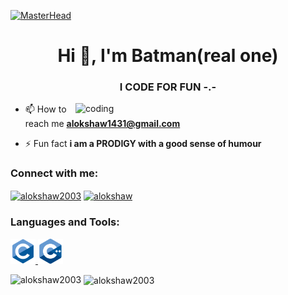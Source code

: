 [![MasterHead](https://media.tenor.com/ffN-es3aN5cAAAAM/peepokc-kcpeepo.gif)](https://alokshaw.io)
<h1 align="center">Hi 👋, I'm Batman(real one)</h1>
<h3 align="center">I CODE FOR FUN -.-</h3>
<img align="right" alt="coding" width="400" src="https://media.tenor.com/Dc_fTAcq0L0AAAAM/peepo-peepoleave.gif">

- 📫 How to reach me **alokshaw1431@gmail.com**

- ⚡ Fun fact **i am a PRODIGY with a good sense of humour**

<h3 align="left">Connect with me:</h3>
<p align="left">
<a href="https://instagram.com/alokshaw2003" target="blank"><img align="center" src="https://raw.githubusercontent.com/rahuldkjain/github-profile-readme-generator/master/src/images/icons/Social/instagram.svg" alt="alokshaw2003" height="30" width="40" /></a>
<a href="https://www.codechef.com/users/alokshaw" target="blank"><img align="center" src="https://cdn.jsdelivr.net/npm/simple-icons@3.1.0/icons/codechef.svg" alt="alokshaw" height="30" width="40" /></a>
</p>

<h3 align="left">Languages and Tools:</h3>
<p align="left"> <a href="https://www.cprogramming.com/" target="_blank" rel="noreferrer"> <img src="https://raw.githubusercontent.com/devicons/devicon/master/icons/c/c-original.svg" alt="c" width="40" height="40"/> </a> <a href="https://www.w3schools.com/cpp/" target="_blank" rel="noreferrer"> <img src="https://raw.githubusercontent.com/devicons/devicon/master/icons/cplusplus/cplusplus-original.svg" alt="cplusplus" width="40" height="40"/> </a> </p>

<p><img align="left" src="https://github-readme-stats.vercel.app/api/top-langs?username=alokshaw2003&show_icons=true&locale=en&layout=compact" alt="alokshaw2003" /></p>

<p>&nbsp;<img align="center" src="https://github-readme-stats.vercel.app/api?username=alokshaw2003&show_icons=true&locale=en" alt="alokshaw2003" /></p>
